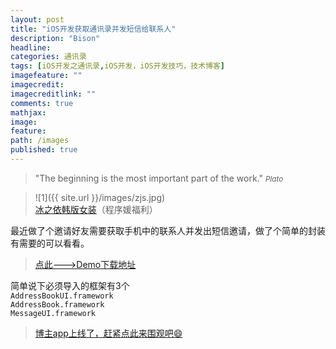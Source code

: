 ```yaml
---
layout: post
title: "iOS开发获取通讯录并发短信给联系人"
description: "Bison"
headline: 
categories: 通讯录
tags: [iOS开发之通讯录,iOS开发，iOS开发技巧，技术博客]
imagefeature: ""
imagecredit: 
imagecreditlink: ""
comments: true
mathjax: 
image: 
feature: 
path: /images
published: true
---
```




>&quot;The beginning is the most important part of the work.&quot;
><small><cite title="Plato">Plato</cite></small>

>![1]({{ site.url }}/images/zjs.jpg)<br>
>[冰之依韩版女装](http://allluckly.taobao.com/)（程序媛福利）

最近做了个邀请好友需要获取手机中的联系人并发出短信邀请，做了个简单的封装有需要的可以看看。

 > [点此--->Demo下载地址](https://github.com/AllLuckly/LBContacts) 

简单说下必须导入的框架有3个<br>
`AddressBookUI.framework`<br>
`AddressBook.framework`<br>
`MessageUI.framework` <br>


> [博主app上线了，赶紧点此来围观吧😄](https://itunes.apple.com/us/app/it-blog-zi-xueios-kai-fa-jin/id1067787090?l=zh&ls=1&mt=8)<br>
